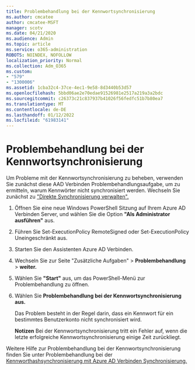 ```yaml
---
title: Problembehandlung bei der Kennwortsynchronisierung
ms.author: cmcatee
author: cmcatee-MSFT
manager: scotv
ms.date: 04/21/2020
ms.audience: Admin
ms.topic: article
ms.service: o365-administration
ROBOTS: NOINDEX, NOFOLLOW
localization_priority: Normal
ms.collection: Adm_O365
ms.custom:
- "579"
- "1300006"
ms.assetid: 1cba32c4-37ce-4ec1-9e58-8d3440b53d57
ms.openlocfilehash: 5bbd06ae2e70edae91526981e2517a219a3a2bdc
ms.sourcegitcommit: c26373c21c837937b41026f56fedfc51b7b80ea7
ms.translationtype: MT
ms.contentlocale: de-DE
ms.lasthandoff: 01/12/2022
ms.locfileid: "61983141"
---
```

# <a name="troubleshoot-password-synchronization"></a>Problembehandlung bei der Kennwortsynchronisierung

Um Probleme mit der Kennwortsynchronisierung zu beheben, verwenden Sie zunächst diese AAD Verbinden Problembehandlungsaufgabe, um zu ermitteln, warum Kennwörter nicht synchronisiert werden. Wechseln Sie zunächst zu ["Direkte Synchronisierung verwalten".](https://admin.microsoft.com/AdminPortal/Home#/dirsyncmanagement)  

1. Öffnen Sie eine neue Windows PowerShell Sitzung auf Ihrem Azure AD Verbinden Server, und wählen Sie die Option **"Als Administrator ausführen"** aus.

2. Führen Sie Set-ExecutionPolicy RemoteSigned oder Set-ExecutionPolicy Uneingeschränkt aus.

3. Starten Sie den Assistenten Azure AD Verbinden.

4. Wechseln Sie zur Seite "Zusätzliche Aufgaben" > **Problembehandlung**  >  **weiter.**

5. Wählen Sie **"Start"** aus, um das PowerShell-Menü zur Problembehandlung zu öffnen.

6. Wählen Sie **Problembehandlung bei der Kennwortsynchronisierung aus.**

    Das Problem besteht in der Regel darin, dass ein Kennwort für ein bestimmtes Benutzerkonto nicht synchronisiert wird.

    **Notizen** Bei der Kennwortsynchronisierung tritt ein Fehler auf, wenn die letzte erfolgreiche Kennwortsynchronisierung einige Zeit zurückliegt.

Weitere Hilfe zur Problembehandlung bei der Kennwortsynchronisierung finden Sie unter Problembehandlung bei der [Kennworthashsynchronisierung mit Azure AD Verbinden Synchronisierung.](https://docs.microsoft.com/azure/active-directory/hybrid/tshoot-connect-password-hash-synchronization)